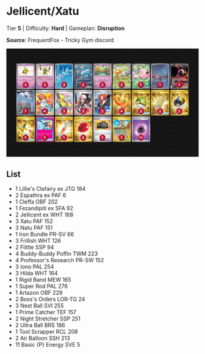 # Jellicent/Xatu

Tier **5** | Difficulty: **Hard** | Gameplan: **Disruption**

**Source**: FrequentFox - Tricky Gym discord

![decklist](../../!Images/Standard/18SVI-BBWF/Jellicent-Xatu.png)

## List
* 1 Lillie's Clefairy ex JTG 184
* 2 Espathra ex PAF 6
* 1 Cleffa OBF 202
* 1 Fezandipiti ex SFA 92
* 2 Jellicent ex WHT 168
* 3 Xatu PAF 152
* 3 Natu PAF 151
* 1 Iron Bundle PR-SV 66
* 3 Frillish WHT 126
* 2 Flittle SSP 94
* 4 Buddy-Buddy Poffin TWM 223
* 4 Professor's Research PR-SW 152
* 3 Iono PAL 254
* 3 Hilda WHT 164
* 1 Rigid Band MEW 165
* 1 Super Rod PAL 276
* 1 Artazon OBF 229
* 2 Boss's Orders LOR-TG 24
* 3 Nest Ball SVI 255
* 1 Prime Catcher TEF 157
* 2 Night Stretcher SSP 251
* 2 Ultra Ball BRS 186
* 1 Tool Scrapper RCL 208
* 2 Air Balloon SSH 213
* 11 Basic {P} Energy SVE 5
